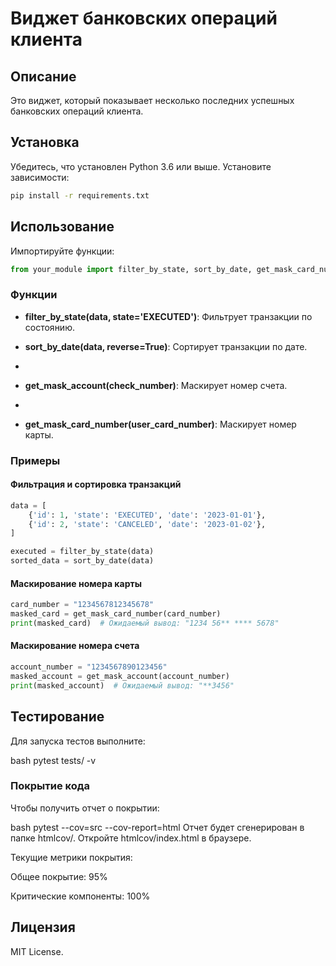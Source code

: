 # Виджет банковских операций клиента


## Описание

 Это виджет, который показывает несколько последних успешных банковских операций клиента.


## Установка

Убедитесь, что установлен Python 3.6 или выше. Установите зависимости:

```bash
pip install -r requirements.txt
```

## Использование

Импортируйте функции:

```python
from your_module import filter_by_state, sort_by_date, get_mask_card_number , get_mask_account, 
```

### Функции

- **filter_by_state(data, state='EXECUTED')**: Фильтрует транзакции по состоянию.
  
- **sort_by_date(data, reverse=True)**: Сортирует транзакции по дате.
- 
- **get_mask_account(check_number)**: Маскирует номер счета.
- 
- **get_mask_card_number(user_card_number)**: Маскирует номер карты.


### Примеры

#### Фильтрация и сортировка транзакций

```python
data = [
    {'id': 1, 'state': 'EXECUTED', 'date': '2023-01-01'},
    {'id': 2, 'state': 'CANCELED', 'date': '2023-01-02'},
]

executed = filter_by_state(data)
sorted_data = sort_by_date(data)
```

#### Маскирование номера карты

```python
card_number = "1234567812345678"
masked_card = get_mask_card_number(card_number)
print(masked_card)  # Ожидаемый вывод: "1234 56** **** 5678"
```

#### Маскирование номера счета

```python
account_number = "1234567890123456"
masked_account = get_mask_account(account_number)
print(masked_account)  # Ожидаемый вывод: "**3456"
```

## Тестирование
Для запуска тестов выполните:

bash
pytest tests/ -v

### Покрытие кода
Чтобы получить отчет о покрытии:

bash
pytest --cov=src --cov-report=html
Отчет будет сгенерирован в папке htmlcov/. Откройте htmlcov/index.html в браузере.

Текущие метрики покрытия:

Общее покрытие: 95%

Критические компоненты: 100%


## Лицензия

MIT License.